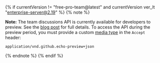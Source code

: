 {% if currentVersion != "free-pro-team@latest" and currentVersion ver_lt "enterprise-server@2.19" %}
{% note %}

**Note:** The team discussions API is currently available for developers to preview. See the [blog post](https://developer.github.com/changes/2018-02-07-team-discussions-api) for full details. To access the API during the preview period, you must provide a custom [media type](/v3/media) in the `Accept` header:

```
application/vnd.github.echo-preview+json
```
{% endnote %}
{% endif %}
